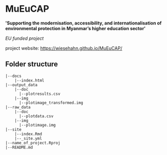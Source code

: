 # MuEuCAP
**'Supporting the modernisation, accessibility, and internationalisation of environmental protection in Myanmar’s higher education sector'**

*EU funded project* 

project website: https://wiesehahn.github.io/MuEuCAP/

## Folder structure

```
|--docs
    |--index.html
|--output_data
    |--doc
      |--plotresults.csv
    |--img
      |--plotimage_transformed.img
|--raw_data
    |--doc
      |--plotdata.csv
    |--img
      |--plotimage.img
|--site
    |--index.Rmd
    |--_site.yml
|--name_of_project.Rproj
|--README.md
```

